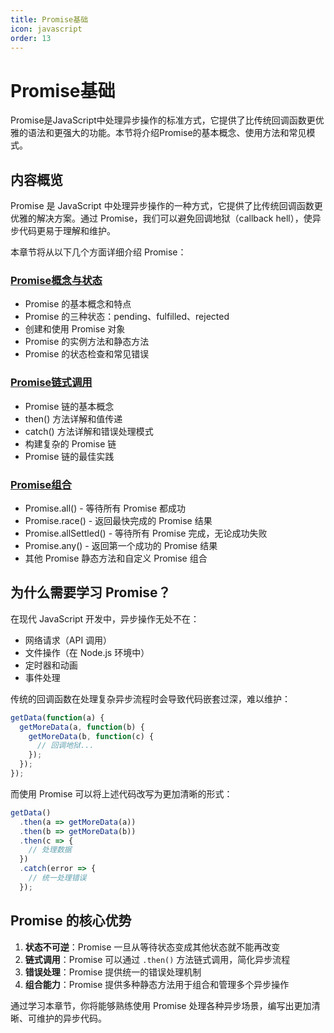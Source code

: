 ```yaml
---
title: Promise基础
icon: javascript
order: 13
---
```


# Promise基础

Promise是JavaScript中处理异步操作的标准方式，它提供了比传统回调函数更优雅的语法和更强大的功能。本节将介绍Promise的基本概念、使用方法和常见模式。

## 内容概览

Promise 是 JavaScript 中处理异步操作的一种方式，它提供了比传统回调函数更优雅的解决方案。通过 Promise，我们可以避免回调地狱（callback hell），使异步代码更易于理解和维护。

本章节将从以下几个方面详细介绍 Promise：

### [Promise概念与状态](./1.13.1-Promise概念与状态.md)

- Promise 的基本概念和特点
- Promise 的三种状态：pending、fulfilled、rejected
- 创建和使用 Promise 对象
- Promise 的实例方法和静态方法
- Promise 的状态检查和常见错误

### [Promise链式调用](./1.13.2-Promise链式调用.md)

- Promise 链的基本概念
- then() 方法详解和值传递
- catch() 方法详解和错误处理模式
- 构建复杂的 Promise 链
- Promise 链的最佳实践

### [Promise组合](./1.13.3-Promise组合.md)

- Promise.all() - 等待所有 Promise 都成功
- Promise.race() - 返回最快完成的 Promise 结果
- Promise.allSettled() - 等待所有 Promise 完成，无论成功失败
- Promise.any() - 返回第一个成功的 Promise 结果
- 其他 Promise 静态方法和自定义 Promise 组合

## 为什么需要学习 Promise？

在现代 JavaScript 开发中，异步操作无处不在：

- 网络请求（API 调用）
- 文件操作（在 Node.js 环境中）
- 定时器和动画
- 事件处理

传统的回调函数在处理复杂异步流程时会导致代码嵌套过深，难以维护：

```javascript
getData(function(a) {
  getMoreData(a, function(b) {
    getMoreData(b, function(c) {
      // 回调地狱...
    });
  });
});
```

而使用 Promise 可以将上述代码改写为更加清晰的形式：

```javascript
getData()
  .then(a => getMoreData(a))
  .then(b => getMoreData(b))
  .then(c => {
    // 处理数据
  })
  .catch(error => {
    // 统一处理错误
  });
```

## Promise 的核心优势

1. **状态不可逆**：Promise 一旦从等待状态变成其他状态就不能再改变
2. **链式调用**：Promise 可以通过 `.then()` 方法链式调用，简化异步流程
3. **错误处理**：Promise 提供统一的错误处理机制
4. **组合能力**：Promise 提供多种静态方法用于组合和管理多个异步操作

通过学习本章节，你将能够熟练使用 Promise 处理各种异步场景，编写出更加清晰、可维护的异步代码。